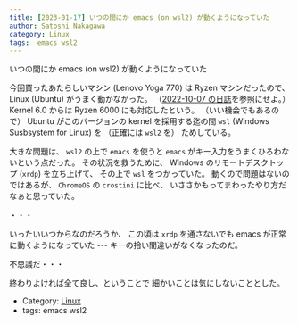 ```yaml
---
title: [2023-01-17] いつの間にか emacs (on wsl2) が動くようになっていた
author: Satoshi Nakagawa
category: Linux
tags:  emacs wsl2
---
```


いつの間にか emacs (on wsl2) が動くようになっていた

 今回買ったあたらしいマシン (Lenovo Yoga 770) は
Ryzen マシンだったので、
Linux (Ubuntu) がうまく動かなかった。
（[2022-10-07 の日誌](file:///home/satoshi/public_html/private/diary/2022-10-04-1.html)を参照にせよ。）
Kernel 6.0 からは Ryzen 6000 にも対応したという。
（いい機会でもあるので）
Ubuntu がこのバージョンの kernel を採用する迄の間
`wsl` (Windows Susbsystem for Linux) を
（正確には `wsl2` を）
ためしている。

 大きな問題は、
`wsl2` の上で `emacs` を使うと
`emacs` がキー入力をうまくひろわないという点だった。
その状況を救うために、
Windows のリモートデスクトップ (`xrdp`) を立ち上げて、
その上で `wsl` をつかっていた。
動くので問題はないのではあるが、
`ChromeOS` の `crostini` に比べ、
いささかもってまわったやり方だなぁと思っていた。

 ・・・

 いったいいつからなのだろうか、
この頃は `xrdp` を通さないでも emacs が正常に動くようになっていた
--- キーの拾い間違いがなくなったのだ。

 不思議だ・・・

 終わりよければ全て良し、ということで
細かいことは気にしないこととした。

- Category: [Linux](https://merapano.github.io/categories.html#Linux)
- tags:  emacs wsl2
